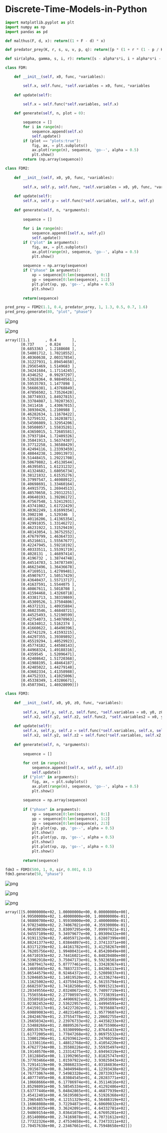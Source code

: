 # Discrete-Time-Models-in-Python


```python
import matplotlib.pyplot as plt
import numpy as np
import pandas as pd
```


```python
def malthus(F, d, x): return((1 + F - d) * x)
```


```python
def predator_prey(K, r, s, u, v, p, q): return([p * (1 + r * (1 - p / K)) - s * p * q, (1 - u) * q + v * p * q])
```


```python
def sir(alpha, gamma, s, i, r): return([s - alpha*s*i, i + alpha*s*i - gamma*i, r + gamma*i])
```


```python
class FDM:

    def __init__(self, x0, func, *variables):

        self.x, self.func, *self.variables = x0, func, *variables
        
    def update(self):

        self.x = self.func(*self.variables, self.x)
        
    def generate(self, n, plot = 0):

        sequence = []
        for i in range(n):
            sequence.append(self.x)
            self.update()
        if (plot == "plots:true"):
            fig, ax, = plt.subplots()
            ax.plot(range(n), sequence, 'go--', alpha = 0.5)
            plt.show()
        return (np.array(sequence))

```


```python
class FDM2:
    
    def __init__(self, x0, y0, func, *variables):
        
        self.x, self.y, self.func, *self.variables = x0, y0, func, *variables
        
    def update(self):
        self.x, self.y = self.func(*self.variables, self.x, self.y)
        
    def generate(self, n, *arguments):
        
        sequence = []
        
        for i in range(n):
            sequence.append([self.x, self.y])
            self.update()
        if ("plot" in arguments):
            fig, ax, = plt.subplots()
            ax.plot(range(n), sequence, 'go--', alpha = 0.5)
            plt.show()
            
        sequence = np.array(sequence)
        if ("phase" in arguments):
            xp = sequence[0:len(sequence), 0:1]
            yp = sequence[0:len(sequence), 1:2]
            plt.plot(xp, yp, 'go--', alpha = 0.5)
            plt.show()
        
        return(sequence)
```


```python
pred_prey = FDM2(1.1, 0.4, predator_prey, 1, 1.3, 0.5, 0.7, 1.6)
pred_prey.generate(80, "plot", "phase")
```


![png](output_6_0.png)



![png](output_6_1.png)





    array([[1.1       , 0.4       ],
           [0.737     , 0.824     ],
           [0.6853363 , 1.2188608 ],
           [0.54801712, 1.70218552],
           [0.40360638, 2.00317854],
           [0.31227931, 1.89454658],
           [0.29565469, 1.5149683 ],
           [0.34241684, 1.17114245],
           [0.4346252 , 0.99297297],
           [0.53828364, 0.98840561],
           [0.59535703, 1.1477898 ],
           [0.56686381, 1.43768849],
           [0.47856502, 1.73526428],
           [0.38774933, 1.84927815],
           [0.33784087, 1.70207363],
           [0.3411416 , 1.43067015],
           [0.38930426, 1.2100988 ],
           [0.46282634, 1.11678422],
           [0.52759132, 1.16203871],
           [0.54506089, 1.32954206],
           [0.50508057, 1.55835281],
           [0.43650015, 1.72685581],
           [0.37937184, 1.72409326],
           [0.35841913, 1.56374387],
           [0.37712258, 1.36588429],
           [0.42494116, 1.23393459],
           [0.48044238, 1.20913973],
           [0.51448415, 1.29221708],
           [0.50679882, 1.45138544],
           [0.46395851, 1.61231232],
           [0.41324682, 1.68056734],
           [0.38121832, 1.61535276],
           [0.37997547, 1.46988912],
           [0.40698691, 1.33460164],
           [0.44915735, 1.26944513],
           [0.48570658, 1.29312251],
           [0.49640193, 1.39286172],
           [0.47567548, 1.52412931],
           [0.43741082, 1.61722429],
           [0.40362249, 1.61699354],
           [0.3902198 , 1.529346  ],
           [0.40116206, 1.41365354],
           [0.42991035, 1.33146272],
           [0.46231922, 1.31529419],
           [0.48143054, 1.36752552],
           [0.47679799, 1.46364733],
           [0.45216611, 1.55567677],
           [0.42247945, 1.59218192],
           [0.40333511, 1.55391719],
           [0.4028131 , 1.46897414],
           [0.4196732 , 1.38744748],
           [0.44514783, 1.34787349],
           [0.46623496, 1.36436678],
           [0.47169511, 1.42709481],
           [0.45907677, 1.50517429],
           [0.43640437, 1.55713717],
           [0.41637591, 1.5544075 ],
           [0.40867611, 1.5018708 ],
           [0.41594468, 1.43260718],
           [0.43381713, 1.38319869],
           [0.45309526, 1.37504806],
           [0.46372131, 1.40935884],
           [0.46023546, 1.46848721],
           [0.44525493, 1.52190599],
           [0.42754073, 1.54078963],
           [0.41634012, 1.5162374 ],
           [0.41660622, 1.46490396],
           [0.42742129, 1.41593215],
           [0.44297355, 1.39309892],
           [0.45519294, 1.40529923],
           [0.45774182, 1.44508143],
           [0.44968324, 1.49188316],
           [0.4359545 , 1.52096471],
           [0.42408642, 1.51720368],
           [0.41988195, 1.48464187],
           [0.42485022, 1.44279148],
           [0.43602334, 1.41358988],
           [0.44752333, 1.41025006],
           [0.45338349, 1.43286671],
           [0.45073941, 1.46928099]])




```python
class FDM3:
    
    def __init__(self, x0, y0, z0, func, *variables):
        
        self.x, self.y, self.z, self.func, *self.variables = x0, y0, z0, func, *variables
        self.x2, self.y2, self.z2, self.func2, *self.variables2 = x0, y0, z0, func, *variables
            
    def update(self):
        self.x, self.y, self.z = self.func(*self.variables, self.x, self.y, self.z)
        self.x2, self.y2, self.z2 = self.func(*self.variables, self.x2, self.y2, self.z2)
        
    def generate(self, n, *arguments):
        
        sequence = []
        
        for cnt in range(n):
            sequence.append([self.x, self.y, self.z])
            self.update()
        if ("plot" in arguments):
            fig, ax, = plt.subplots()
            ax.plot(range(n), sequence, 'go--', alpha = 0.5)
            plt.show()
            
        sequence = np.array(sequence)
        
        if ("phase" in arguments):
            xp = sequence[0:len(sequence), 0:1]
            yp = sequence[0:len(sequence), 1:2]
            zp = sequence[0:len(sequence), 2:3]
            plt.plot(xp, yp, 'go--', alpha = 0.5)
            plt.show()
            plt.plot(yp, zp, 'go--', alpha = 0.5)
            plt.show()
            plt.plot(xp, zp, 'go--', alpha = 0.5)
            plt.show()
            
        return(sequence)
```


```python
fdm3 = FDM3(500, 1, 0, sir, 0.001, 0.1)
fdm3.generate(50, "phase")
```


![png](output_8_0.png)



![png](output_8_1.png)



![png](output_8_2.png)





    array([[5.00000000e+02, 1.00000000e+00, 0.00000000e+00],
           [4.99500000e+02, 1.40000000e+00, 1.00000000e-01],
           [4.98800700e+02, 1.95930000e+00, 2.40000000e-01],
           [4.97823400e+02, 2.74067021e+00, 4.35930000e-01],
           [4.96459030e+02, 3.83097295e+00, 7.09997021e-01],
           [4.94557109e+02, 5.34979677e+00, 1.09309432e+00],
           [4.91911329e+02, 7.46059712e+00, 1.62807399e+00],
           [4.88241377e+02, 1.03844897e+01, 2.37413371e+00],
           [4.83171239e+02, 1.44161782e+01, 3.41258267e+00],
           [4.76205756e+02, 1.99400431e+01, 4.85420049e+00],
           [4.66710193e+02, 2.74416021e+01, 6.84820480e+00],
           [4.53902918e+02, 3.75047173e+01, 9.59236501e+00],
           [4.36879417e+02, 5.07777461e+01, 1.33428367e+01],
           [4.14695665e+02, 6.78837237e+01, 1.84206113e+01],
           [3.86544579e+02, 8.92464372e+01, 2.52089837e+01],
           [3.52046853e+02, 1.14819520e+02, 3.41336274e+01],
           [3.11625002e+02, 1.43759419e+02, 4.56155794e+01],
           [2.66825973e+02, 1.74182506e+02, 5.99915213e+01],
           [2.20349556e+02, 2.03240672e+02, 7.74097719e+01],
           [1.75565564e+02, 2.27700597e+02, 9.77338391e+01],
           [1.35589181e+02, 2.44906921e+02, 1.20503899e+02],
           [1.02382452e+02, 2.53622957e+02, 1.44994591e+02],
           [7.64159117e+01, 2.54227202e+02, 1.70356887e+02],
           [5.69889083e+01, 2.48231485e+02, 1.95779607e+02],
           [4.28424670e+01, 2.37554778e+02, 2.20602755e+02],
           [3.26650342e+01, 2.23976733e+02, 2.44358233e+02],
           [2.53488266e+01, 2.08895267e+02, 2.66755906e+02],
           [2.00535767e+01, 1.93300990e+02, 2.87645433e+02],
           [1.61772005e+01, 1.77847268e+02, 3.06975532e+02],
           [1.33001296e+01, 1.62939612e+02, 3.24760259e+02],
           [1.11330116e+01, 1.48812768e+02, 3.41054220e+02],
           [9.47627734e+00, 1.35588226e+02, 3.55935497e+02],
           [8.19140570e+00, 1.23314275e+02, 3.69494319e+02],
           [7.18128845e+00, 1.11992965e+02, 3.81825747e+02],
           [6.37703466e+00, 1.01597922e+02, 3.93025043e+02],
           [5.72914119e+00, 9.20860233e+01, 4.03184836e+02],
           [5.20156736e+00, 8.34049948e+01, 4.12393438e+02],
           [4.76773067e+00, 7.54983320e+01, 4.20733937e+02],
           [4.40777495e+00, 6.83084545e+01, 4.28283771e+02],
           [4.10668666e+00, 6.17786974e+01, 4.35114616e+02],
           [3.85298091e+00, 5.58545334e+01, 4.41292486e+02],
           [3.63777446e+00, 5.04842865e+01, 4.46877939e+02],
           [3.45412401e+00, 4.56195083e+01, 4.51926368e+02],
           [3.29654857e+00, 4.12151329e+01, 4.56488319e+02],
           [3.16068088e+00, 3.72294873e+01, 4.60609832e+02],
           [3.04301035e+00, 3.36242091e+01, 4.64332781e+02],
           [2.94069154e+00, 3.03641070e+01, 4.67695201e+02],
           [2.85140006e+00, 2.74169878e+01, 4.70731612e+02],
           [2.77322326e+00, 2.47534658e+01, 4.73473311e+02],
           [2.70457638e+00, 2.23467661e+01, 4.75948658e+02]])


